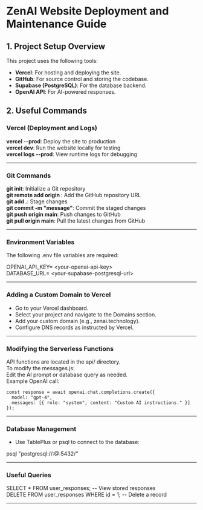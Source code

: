 # ZenAI Website Deployment and Maintenance Guide

## **1. Project Setup Overview**
This project uses the following tools:
- **Vercel**: For hosting and deploying the site.
- **GitHub**: For source control and storing the codebase.
- **Supabase (PostgreSQL)**: For the database backend.
- **OpenAI API**: For AI-powered responses.


## **2. Useful Commands**

### **Vercel (Deployment and Logs)**

**vercel --prod**: Deploy the site to production  
**vercel dev**: Run the website locally for testing  
**vercel logs --prod**: View runtime logs for debugging  

---

### **Git Commands**

**git init**: Initialize a Git repository  
**git remote add origin <repository-URL>**: Add the GitHub repository URL  
**git add .**: Stage changes  
**git commit -m "message"**: Commit the staged changes  
**git push origin main**: Push changes to GitHub  
**git pull origin main**: Pull the latest changes from GitHub  

---

### **Environment Variables**

The following .env file variables are required:

OPENAI_API_KEY= \<your-openai-api-key\>  
DATABASE_URL= \<your-supabase-postgresql-url\>

---

### **Adding a Custom Domain to Vercel**

- Go to your Vercel dashboard.  
- Select your project and navigate to the Domains section.  
- Add your custom domain (e.g., zenai.technology).  
- Configure DNS records as instructed by Vercel.  

---

### **Modifying the Serverless Functions**

API functions are located in the api/ directory.  
To modify the messages.js:  
Edit the AI prompt or database query as needed.  
Example OpenAI call:  
```
const response = await openai.chat.completions.create({
  model: "gpt-4",
  messages: [{ role: "system", content: "Custom AI instructions." }]
});
```
---

### **Database Management**

- Use TablePlus or psql to connect to the database:

psql "postgresql://<username>:<password>@<host>:5432/<database>"

---

### **Useful Queries**

SELECT * FROM user_responses;  -- View stored responses  
DELETE FROM user_responses WHERE id = 1;  -- Delete a record  

---
